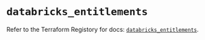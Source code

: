 # `databricks_entitlements`

Refer to the Terraform Registory for docs: [`databricks_entitlements`](https://registry.terraform.io/providers/databricks/databricks/1.33.0/docs/resources/entitlements).

